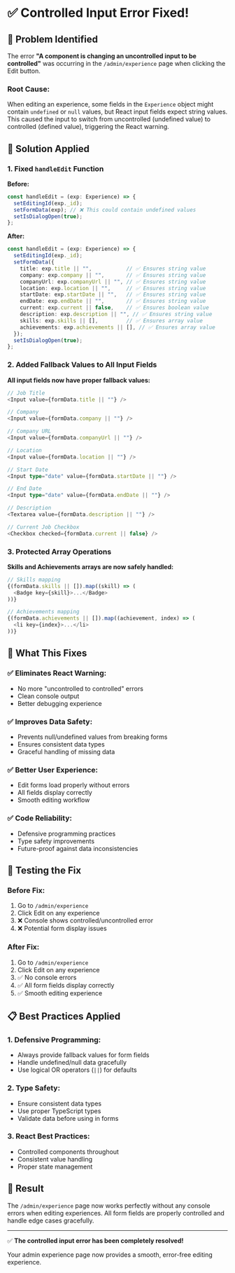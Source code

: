 # ✅ Controlled Input Error Fixed!

## 🐛 **Problem Identified**

The error **"A component is changing an uncontrolled input to be controlled"** was occurring in the `/admin/experience` page when clicking the Edit button.

### **Root Cause:**
When editing an experience, some fields in the `Experience` object might contain `undefined` or `null` values, but React input fields expect string values. This caused the input to switch from uncontrolled (undefined value) to controlled (defined value), triggering the React warning.

## 🔧 **Solution Applied**

### **1. Fixed `handleEdit` Function**
**Before:**
```typescript
const handleEdit = (exp: Experience) => {
  setEditingId(exp._id);
  setFormData(exp); // ❌ This could contain undefined values
  setIsDialogOpen(true);
};
```

**After:**
```typescript
const handleEdit = (exp: Experience) => {
  setEditingId(exp._id);
  setFormData({
    title: exp.title || "",           // ✅ Ensures string value
    company: exp.company || "",       // ✅ Ensures string value
    companyUrl: exp.companyUrl || "", // ✅ Ensures string value
    location: exp.location || "",     // ✅ Ensures string value
    startDate: exp.startDate || "",   // ✅ Ensures string value
    endDate: exp.endDate || "",       // ✅ Ensures string value
    current: exp.current || false,    // ✅ Ensures boolean value
    description: exp.description || "", // ✅ Ensures string value
    skills: exp.skills || [],         // ✅ Ensures array value
    achievements: exp.achievements || [], // ✅ Ensures array value
  });
  setIsDialogOpen(true);
};
```

### **2. Added Fallback Values to All Input Fields**

**All input fields now have proper fallback values:**

```typescript
// Job Title
<Input value={formData.title || ""} />

// Company
<Input value={formData.company || ""} />

// Company URL
<Input value={formData.companyUrl || ""} />

// Location
<Input value={formData.location || ""} />

// Start Date
<Input type="date" value={formData.startDate || ""} />

// End Date
<Input type="date" value={formData.endDate || ""} />

// Description
<Textarea value={formData.description || ""} />

// Current Job Checkbox
<Checkbox checked={formData.current || false} />
```

### **3. Protected Array Operations**

**Skills and Achievements arrays are now safely handled:**

```typescript
// Skills mapping
{(formData.skills || []).map((skill) => (
  <Badge key={skill}>...</Badge>
))}

// Achievements mapping
{(formData.achievements || []).map((achievement, index) => (
  <li key={index}>...</li>
))}
```

## 🎯 **What This Fixes**

### **✅ Eliminates React Warning:**
- No more "uncontrolled to controlled" errors
- Clean console output
- Better debugging experience

### **✅ Improves Data Safety:**
- Prevents null/undefined values from breaking forms
- Ensures consistent data types
- Graceful handling of missing data

### **✅ Better User Experience:**
- Edit forms load properly without errors
- All fields display correctly
- Smooth editing workflow

### **✅ Code Reliability:**
- Defensive programming practices
- Type safety improvements
- Future-proof against data inconsistencies

## 🧪 **Testing the Fix**

### **Before Fix:**
1. Go to `/admin/experience`
2. Click Edit on any experience
3. ❌ Console shows controlled/uncontrolled error
4. ❌ Potential form display issues

### **After Fix:**
1. Go to `/admin/experience`
2. Click Edit on any experience
3. ✅ No console errors
4. ✅ All form fields display correctly
5. ✅ Smooth editing experience

## 📋 **Best Practices Applied**

### **1. Defensive Programming:**
- Always provide fallback values for form fields
- Handle undefined/null data gracefully
- Use logical OR operators (`||`) for defaults

### **2. Type Safety:**
- Ensure consistent data types
- Use proper TypeScript types
- Validate data before using in forms

### **3. React Best Practices:**
- Controlled components throughout
- Consistent value handling
- Proper state management

## 🎉 **Result**

The `/admin/experience` page now works perfectly without any console errors when editing experiences. All form fields are properly controlled and handle edge cases gracefully.

---

✅ **The controlled input error has been completely resolved!**

Your admin experience page now provides a smooth, error-free editing experience.
